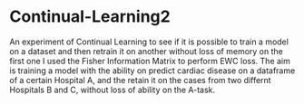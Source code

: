 # Continual-Learning2
An experiment of Continual Learning to see if it is possible to train a model on a dataset and then retrain it on another without loss of memory on the first one
I used the Fisher Information Matrix to perform EWC loss.
The aim is training a model with the ability on predict cardiac disease on a dataframe of a certain Hospital A, and the retain it on the cases from two differnt Hospitals B and C, without loss of ability on the A-task.
